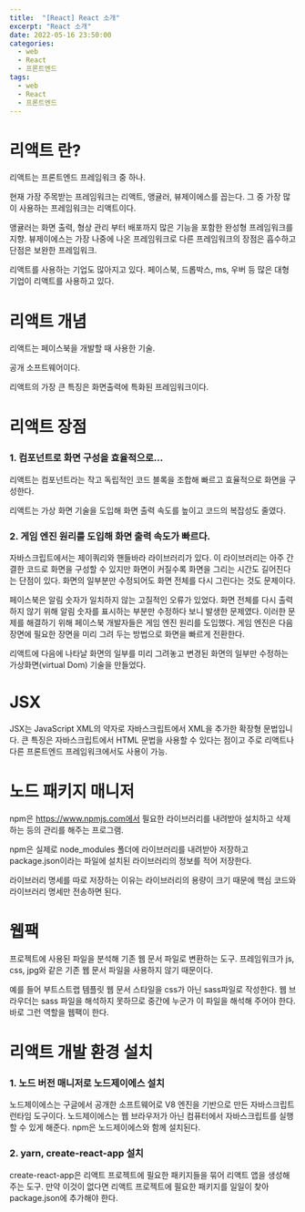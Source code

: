 ```yaml
---
title:  "[React] React 소개"
excerpt: "React 소개"
date: 2022-05-16 23:50:00
categories:
  - web
  - React
  - 프론트엔드
tags:
  - web
  - React
  - 프론트엔드
---
```


# 리액트 란?

리액트는 프론트엔드 프레임워크 중 하나.

현재 가장 주목받는 프레임워크는 리액트, 앵귤러, 뷰제이에스를 꼽는다. 그 중 가장 많이 사용하는 프레임워크는 리액트이다.

앵귤러는 화면 출력, 형상 관리 부터 배포까지 많은 기능을 포함한 완성형 프레임워크를 지향.
뷰제이에스는 가장 나중에 나온 프레임워크로 다른 프레임워크의 장점은 흡수하고 단점은 보완한 프레임워크.

리액트를 사용하는 기업도 많아지고 있다. 페이스북, 드롭박스, ms, 우버 등 많은 대형기업이 리액트를 사용하고 있다.

# 리액트 개념

리액트는 페이스북을 개발할 때 사용한 기술.

공개 소프트웨어이다.

리액트의 가장 큰 특징은 화면출력에 특화된 프레임워크이다.

# 리액트 장점

### 1. 컴포넌트로 화면 구성을 효율적으로...

리액트는 컴포넌트라는 작고 독립적인 코드 블록을 조합해 빠르고 효율적으로 화면을 구성한다. 

리액트는 가상 화면 기술을 도입해 화면 출력 속도를 높이고 코드의 복잡성도 줄였다.

### 2. 게임 엔진 원리를 도입해 화면 출력 속도가 빠르다.

자바스크립트에서는 제이쿼리와 핸들바라 라이브러리가 있다. 이 라이브러리는 아주 간결한 코드로 화면을 구성할 수 있지만 화면이 커질수록 화면을 그리는 시간도 길어진다는 단점이 있다. 화면의 일부분만 수정되어도 화면 전체를 다시 그린다는 것도 문제이다.

페이스북은 알림 숫자가 일치하지 않는 고질적인 오류가 있었다. 화면 전체를 다시 출력하지 않기 위해 알림 숫자를 표시하는 부분만 수정하다 보니 발생한 문제였다. 이러한 문제를 해결하기 위해 페이스북 개발자들은 게임 엔진 원리를 도입했다. 게임 엔진은 다음 장면에 필요한 장면을 미리 그려 두는 방법으로 화면을 빠르게 전환한다.

리액트에 다음에 나타날 화면의 일부를 미리 그려놓고 변경된 화면의 일부만 수정하는 가상화면(virtual Dom) 기술을 만들었다.

# JSX

JSX는 JavaScript XML의 약자로 자바스크립트에서 XML을 추가한 확장형 문법입니다. 큰 특징은 자바스크립트에서 HTML 문법을 사용할 수 있다는 점이고 주로 리액트나 다른 프론트엔드 프레임워크에서도 사용이 가능.

# 노드 패키지 매니저

npm은 https://www.npmjs.com에서 필요한 라이브러리를 내려받아 설치하고 삭제하는 등의 관리를 해주는 프로그램.

npm은 실제로 node_modules 폴더에 라이브러리를 내려받아 저장하고 package.json이라는 파일에 설치된 라이브러리의 정보를 적어 저장한다.

라이브러리 명세를 따로 저장하는 이유는 라이브러리의 용량이 크기 때문에 핵심 코드와 라이브러리 명세만 전송하면 된다.

# 웹팩

프로젝트에 사용된 파일을 분석해 기존 웹 문서 파일로 변환하는 도구. 프레임워크가 js, css, jpg와 같은 기존 웹 문서 파일을 사용하지 않기 때문이다.

예를 들어 부트스트랩 템플릿 웹 문서 스타일을 css가 아닌 sass파일로 작성한다. 웹 브라우더는 sass 파일을 해석하지 못하므로 중간에 누군가 이 파일을 해석해 주어야 한다. 바로 그런 역할을 웹팩이 한다.

# 리액트 개발 환경 설치

### 1. 노드 버전 매니저로 노드제이에스 설치

노드제이에스는 구글에서 공개한 소프트웨어로 V8 엔진을 기반으로 만든 자바스크립트 런타임 도구이다. 노드제이에스는 웹 브라우저가 아닌 컴퓨터에서 자바스크립트를 실행할 수 있게 해준다. npm은 노드제이에스와 함께 설치된다.

### 2. yarn, create-react-app 설치

create-react-app은 리액트 프로젝트에 필요한 패키지들을 묶어 리액트 앱을 생성해주는 도구. 만약 이것이 없다면 리액트 프로젝트에 필요한 패키지를 일일이 찾아 package.json에 추가해야 한다.
